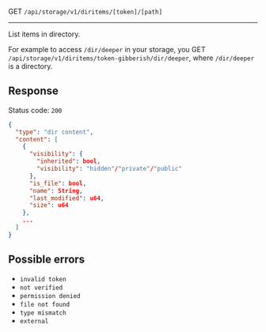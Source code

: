 GET `/api/storage/v1/diritems/[token]/[path]`

---

List items in directory.

For example to access `/dir/deeper` in your storage, you GET `/api/storage/v1/diritems/token-gibberish/dir/deeper`, where `/dir/deeper` is a directory.

## Response

Status code: `200`

```json
{
  "type": "dir content",
  "content": [
    {
      "visibility": {
        "inherited": bool,
        "visibility": "hidden"/"private"/"public"
      },
      "is_file": bool,
      "name": String,
      "last_modified": u64,
      "size": u64
    },
    ...
  ]
}
```

## Possible errors

- `invalid token`
- `not verified`
- `permission denied`
- `file not found`
- `type mismatch`
- `external`
